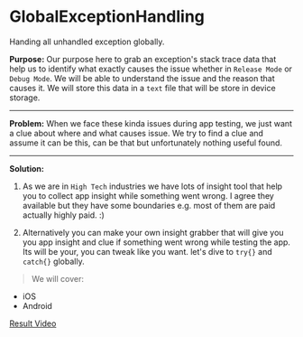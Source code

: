 # GlobalExceptionHandling
Handing all unhandled exception globally.

**Purpose:** Our purpose here to grab an exception's stack trace data that help us to identify what exactly causes the issue whether in `Release Mode` or `Debug Mode`. We will be able to understand the issue and the reason that causes it. We will store this data in a `text` file that will be store in device storage.

----------


**Problem:** When we face these kinda issues during app testing, we just want a clue about where and what causes issue. We try to find a clue and assume it can be this, can be that but unfortunately nothing useful found.

----------

**Solution:**

1. As we are in `High Tech` industries we have lots of insight tool that help you to collect app insight while something went wrong. I agree they available but they have some boundaries e.g. most of them are paid actually highly paid. :)

2. Alternatively you can make your own insight grabber that will give you you app insight and clue if something went wrong while testing the app. Its will be your, you can tweak like you want. let's dive to `try{}` and `catch{}` globally.

>We will cover:

 - iOS
 - Android
 
[Result Video](http://screencast.com/t/hVkhzzucnlw)

